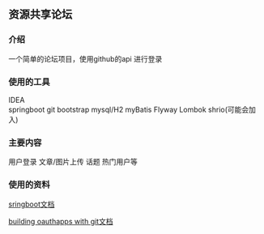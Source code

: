 ## 资源共享论坛

### 介绍
一个简单的论坛项目，使用github的api 进行登录

### 使用的工具
IDEA     
springboot
git
bootstrap
mysql/H2
myBatis
Flyway  Lombok shrio(可能会加入)

### 主要内容
用户登录  文章/图片上传 话题 热门用户等

### 使用的资料
[sringboot文档](https://spring.io/guides)

[building oauthapps with git文档](https://docs.github.com/en/apps/oauth-apps/building-oauth-apps)

